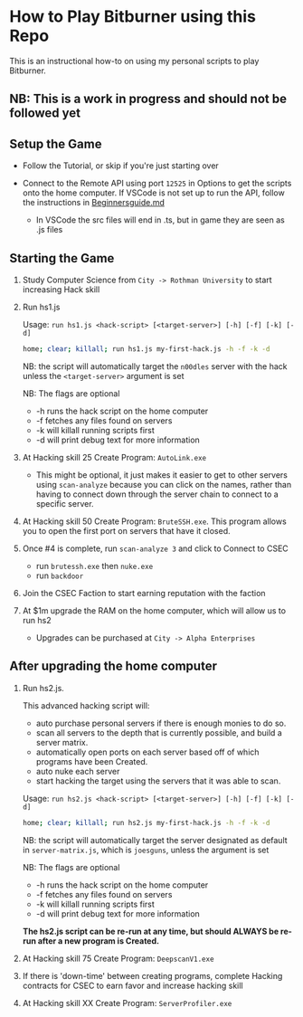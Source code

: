 # How to Play Bitburner using this Repo

This is an instructional how-to on using my personal scripts to play Bitburner.

## NB: This is a work in progress and should not be followed yet

## Setup the Game

- Follow the Tutorial, or skip if you're just starting over

- Connect to the Remote API using port `12525` in Options to get the scripts onto the home computer.  If VSCode is not set up to run the API, follow the instructions in  [Beginnersguide.md](/BeginnersGuide.md)

  - In VSCode the src files will end in .ts, but in game they are seen as .js files

## Starting the Game

1. Study Computer Science from `City -> Rothman University` to start increasing Hack skill

2. Run hs1.js

    Usage: `run hs1.js <hack-script> [<target-server>] [-h] [-f] [-k] [-d]`

    ```bash
    home; clear; killall; run hs1.js my-first-hack.js -h -f -k -d
    ```

    NB: the script will automatically target the `n00dles` server with the hack unless the `<target-server>` argument is set
    
    NB: The flags are optional

    - -h runs the hack script on the home computer
    - -f fetches any files found on servers
    - -k will killall running scripts first
    - -d will print debug text for more information

3. At Hacking skill 25 Create Program: `AutoLink.exe`

    - This might be optional, it just makes it easier to get to other servers using `scan-analyze` because you can click on the names, rather than having to connect down through the server chain to connect to a specific server.

4. At Hacking skill 50 Create Program: `BruteSSH.exe`. This program allows you to open the first port on servers that have it closed.

5. Once #4 is complete, run `scan-analyze 3` and click to Connect to CSEC 
    - run `brutessh.exe` then `nuke.exe` 
    - run `backdoor`

6. Join the CSEC Faction to start earning reputation with the faction

7. At $1m upgrade the RAM on the home computer, which will allow us to run hs2
    - Upgrades can be purchased at `City -> Alpha Enterprises`

## After upgrading the home computer

1. Run hs2.js.  

    This advanced hacking script will:
    - auto purchase personal servers if there is enough monies to do so. 
    - scan all servers to the depth that is currently possible, and build a server matrix.
    - automatically open ports on each server based off of which programs have been Created.  
    - auto nuke each server
    - start hacking the target using the servers that it was able to scan.

    Usage: `run hs2.js <hack-script> [<target-server>] [-h] [-f] [-k] [-d]`

    ```bash
    home; clear; killall; run hs2.js my-first-hack.js -h -f -k -d
    ```

    NB: the script will automatically target the server designated as default in `server-matrix.js`, which is `joesguns`, unless the <target-server> argument is set
    
    NB: The flags are optional

    - -h runs the hack script on the home computer
    - -f fetches any files found on servers
    - -k will killall running scripts first
    - -d will print debug text for more information

    **The hs2.js script can be re-run at any time,  but should ALWAYS be re-run after a new program is Created.**

2. At Hacking skill 75 Create Program: `DeepscanV1.exe`

3. If there is 'down-time' between creating programs, complete Hacking contracts for CSEC to earn favor and increase hacking skill

4. At Hacking skill XX Create Program: `ServerProfiler.exe`
